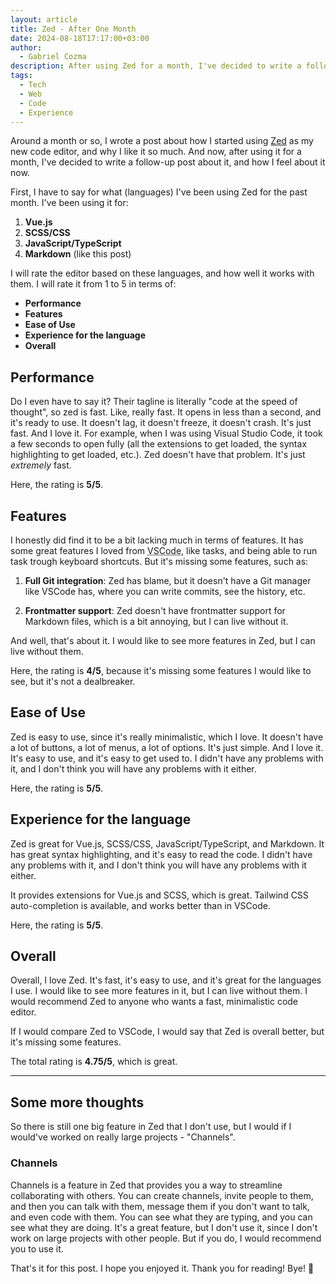```yaml
---
layout: article
title: Zed - After One Month
date: 2024-08-18T17:17:00+03:00
author:
  - Gabriel Cozma
description: After using Zed for a month, I've decided to write a follow-up post about it, and how I feel about it now.
tags:
  - Tech
  - Web
  - Code
  - Experience
---
```


Around a month or so, I wrote a post about how I started using [Zed](https://zed.dev) as my new code editor, and why I like it so much. And now, after using it for a month, I've decided to write a follow-up post about it, and how I feel about it now.

First, I have to say for what (languages) I've been using Zed for the past month. I've been using it for:

1. **Vue.js**
2. **SCSS/CSS**
3. **JavaScript/TypeScript**
4. **Markdown** (like this post)

I will rate the editor based on these languages, and how well it works with them. I will rate it from 1 to 5 in terms of:

- **Performance**
- **Features**
- **Ease of Use**
- **Experience for the language**
- **Overall**

## Performance

Do I even have to say it? Their tagline is literally "code at the speed of thought", so zed is fast. Like, really fast. It opens in less than a second, and it's ready to use. It doesn't lag, it doesn't freeze, it doesn't crash. It's just fast. And I love it. For example, when I was using Visual Studio Code, it took a few seconds to open fully (all the extensions to get loaded, the syntax highlighting to get loaded, etc.). Zed doesn't have that problem. It's just _extremely_ fast.

Here, the rating is **5/5**.

## Features

I honestly did find it to be a bit lacking much in terms of features. It has some great features I loved from <abbr title="Visual Studio Code">VSCode</abbr>, like tasks, and being able to run task trough keyboard shortcuts. But it's missing some features, such as:

1. **Full Git integration**: Zed has blame, but it doesn't have a Git manager like VSCode has, where you can write commits, see the history, etc.

2. **Frontmatter support**: Zed doesn't have frontmatter support for Markdown files, which is a bit annoying, but I can live without it.

And well, that's about it. I would like to see more features in Zed, but I can live without them.

Here, the rating is **4/5**, because it's missing some features I would like to see, but it's not a dealbreaker.

## Ease of Use

Zed is easy to use, since it's really minimalistic, which I love. It doesn't have a lot of buttons, a lot of menus, a lot of options. It's just simple. And I love it. It's easy to use, and it's easy to get used to. I didn't have any problems with it, and I don't think you will have any problems with it either.

Here, the rating is **5/5**.

## Experience for the language

Zed is great for Vue.js, SCSS/CSS, JavaScript/TypeScript, and Markdown. It has great syntax highlighting, and it's easy to read the code. I didn't have any problems with it, and I don't think you will have any problems with it either.

It provides extensions for Vue.js and SCSS, which is great. Tailwind CSS auto-completion is available, and works better than in VSCode.

Here, the rating is **5/5**.

## Overall

Overall, I love Zed. It's fast, it's easy to use, and it's great for the languages I use. I would like to see more features in it, but I can live without them. I would recommend Zed to anyone who wants a fast, minimalistic code editor.

If I would compare Zed to VSCode, I would say that Zed is overall better, but it's missing some features.

The total rating is **4.75/5**, which is great.

---

## Some more thoughts

So there is still one big feature in Zed that I don't use, but I would if I would've worked on really large projects - "Channels".

### Channels

Channels is a feature in Zed that provides you a way to streamline collaborating with others. You can create channels, invite people to them, and then you can talk with them, message them if you don't want to talk, and even code with them. You can see what they are typing, and you can see what they are doing. It's a great feature, but I don't use it, since I don't work on large projects with other people. But if you do, I would recommend you to use it.

That's it for this post. I hope you enjoyed it. Thank you for reading! Bye! 👋
